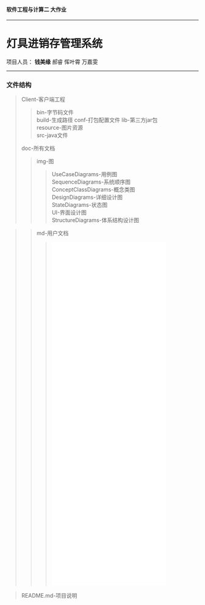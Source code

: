 #### 软件工程与计算二  大作业 ####
---
# 灯具进销存管理系统 #
项目人员： **钱美缘**      郝睿     恽叶霄       万嘉雯

---
### 文件结构 ###
>Client-客户端工程  
>>bin-字节码文件  
>>build-生成路径
>>conf-打包配置文件
>>lib-第三方jar包  
>>resource-图片资源  
>>src-java文件  
>
>doc-所有文档  
>>img-图  
>>>UseCaseDiagrams-用例图   
>>>SequenceDiagrams-系统顺序图   
>>>ConceptClassDiagrams-概念类图   
>>>DesignDiagrams-详细设计图   
>>>StateDiagrams-状态图  
>>>UI-界面设计图  
>>>StructureDiagrams-体系结构设计图  

>>md-用户文档  
>>>![用例文档_v2.3.md](doc/md/用例文档_v2.3.md )    
>>>![需求规格说明文档_v2.3.md](doc/md/需求规格说明文档_v2.3.md )   
>>>![需求度量文档_v2.0.md](doc/md/需求度量文档_v2.0.md )   
>>>![需求测试用例文档_v1.0.md](doc/md/需求测试用例文档_v1.0.md )  
>>>![体系结构设计文档_v2.1.md](doc/md/体系结构设计文档_v2.1.md )  
>>>![详细设计描述文档_v2.0.md](doc/md/详细设计描述文档_v2.0.md )   

>README.md-项目说明
